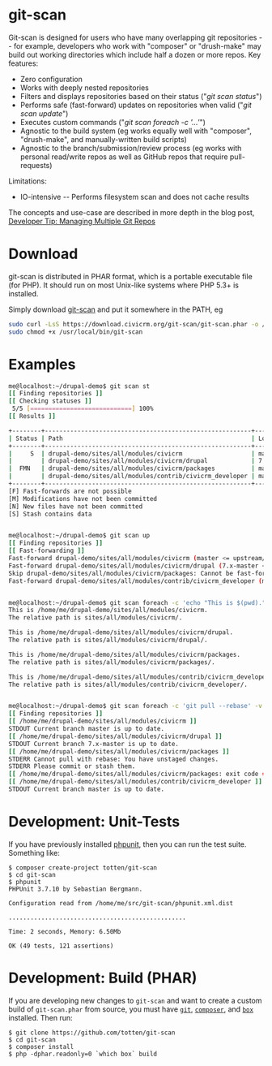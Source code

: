 git-scan
========

Git-scan is designed for users who have many overlapping git repositories -- for example, developers who work with "composer" or "drush-make" may build out working directories which include half a dozen or more repos. Key features:

 * Zero configuration
 * Works with deeply nested repositories
 * Filters and displays repositories based on their status ("*git scan status*")
 * Performs safe (fast-forward) updates on repositories when valid ("*git scan update*")
 * Executes custom commands ("*git scan foreach -c '...'*")
 * Agnostic to the build system (eg works equally well with "composer", "drush-make", and manually-written build scripts)
 * Agnostic to the branch/submission/review process (eg works with personal read/write repos as well as GitHub repos that require pull-requests)

Limitations:

 * IO-intensive -- Performs filesystem scan and does not cache results

The concepts and use-case are described in more depth in the blog post, [Developer Tip: Managing Multiple Git Repos](https://civicrm.org/blogs/totten/developer-tip-managing-multiple-git-repositories)

Download
========

git-scan is distributed in PHAR format, which is a portable executable file (for PHP). It should run on most
Unix-like systems where PHP 5.3+ is installed.

Simply download [git-scan](https://download.civicrm.org/git-scan/git-scan.phar) and put it
somewhere in the PATH, eg

```bash
sudo curl -LsS https://download.civicrm.org/git-scan/git-scan.phar -o /usr/local/bin/git-scan
sudo chmod +x /usr/local/bin/git-scan
```

Examples
========

```bash
me@localhost:~/drupal-demo$ git scan st
[[ Finding repositories ]]
[[ Checking statuses ]]
 5/5 [============================] 100%
[[ Results ]]

+--------+---------------------------------------------------------+--------------+---------------------+
| Status | Path                                                    | Local Branch | Remote Branch       |
+--------+---------------------------------------------------------+--------------+---------------------+
|     S  | drupal-demo/sites/all/modules/civicrm                   | master       | upstream/master     |
|        | drupal-demo/sites/all/modules/civicrm/drupal            | 7.x-master   | upstream/7.x-master |
|  FMN   | drupal-demo/sites/all/modules/civicrm/packages          | master       | upstream/master     |
|        | drupal-demo/sites/all/modules/contrib/civicrm_developer | master       | origin/master       |
+--------+---------------------------------------------------------+--------------+---------------------+
[F] Fast-forwards are not possible
[M] Modifications have not been committed
[N] New files have not been committed
[S] Stash contains data


me@localhost:~/drupal-demo$ git scan up 
[[ Finding repositories ]]
[[ Fast-forwarding ]]
Fast-forward drupal-demo/sites/all/modules/civicrm (master <= upstream/master)...
Fast-forward drupal-demo/sites/all/modules/civicrm/drupal (7.x-master <= upstream/7.x-master)...
Skip drupal-demo/sites/all/modules/civicrm/packages: Cannot be fast-forwarded
Fast-forward drupal-demo/sites/all/modules/contrib/civicrm_developer (master <= origin/master)...


me@localhost:~/drupal-demo$ git scan foreach -c 'echo "This is $(pwd)."; echo "The relative path is $path."; echo'
This is /home/me/drupal-demo/sites/all/modules/civicrm.
The relative path is sites/all/modules/civicrm/.

This is /home/me/drupal-demo/sites/all/modules/civicrm/drupal.
The relative path is sites/all/modules/civicrm/drupal/.

This is /home/me/drupal-demo/sites/all/modules/civicrm/packages.
The relative path is sites/all/modules/civicrm/packages/.

This is /home/me/drupal-demo/sites/all/modules/contrib/civicrm_developer.
The relative path is sites/all/modules/contrib/civicrm_developer/.


me@localhost:~/drupal-demo$ git scan foreach -c 'git pull --rebase' -v
[[ Finding repositories ]]
[[ /home/me/drupal-demo/sites/all/modules/civicrm ]]
STDOUT Current branch master is up to date.
[[ /home/me/drupal-demo/sites/all/modules/civicrm/drupal ]]
STDOUT Current branch 7.x-master is up to date.
[[ /home/me/drupal-demo/sites/all/modules/civicrm/packages ]]
STDERR Cannot pull with rebase: You have unstaged changes.
STDERR Please commit or stash them.                       
[[ /home/me/drupal-demo/sites/all/modules/civicrm/packages: exit code = 1 ]]
[[ /home/me/drupal-demo/sites/all/modules/contrib/civicrm_developer ]]
STDOUT Current branch master is up to date.
```

Development: Unit-Tests
=======================

If you have previously installed [phpunit](http://phpunit.de/), then you can run the test suite. Something like:

```
$ composer create-project totten/git-scan
$ cd git-scan
$ phpunit
PHPUnit 3.7.10 by Sebastian Bergmann.

Configuration read from /home/me/src/git-scan/phpunit.xml.dist

.................................................

Time: 2 seconds, Memory: 6.50Mb

OK (49 tests, 121 assertions)
```

Development: Build (PHAR)
=========================

If you are developing new changes to `git-scan` and want to create a custom
build of `git-scan.phar` from source, you must have
[`git`](https://git-scm.com), [`composer`](https://getcomposer.org/), and
[`box`](http://box-project.github.io/box2/) installed.  Then run:

```
$ git clone https://github.com/totten/git-scan
$ cd git-scan
$ composer install
$ php -dphar.readonly=0 `which box` build
```
